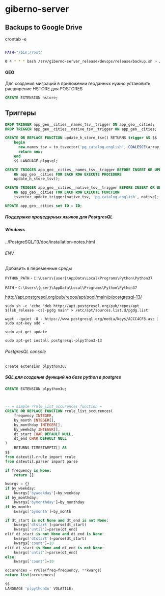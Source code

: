 # giberno-server

## Backups to Google Drive

crontab -e
```bash

PATH="/bin:/root"

0 4 * * * bash /srv/giberno-server_release/devops/release/backup.sh > /var/log/backup.sh.log 2>&1
```

#### GEO
Для создания миграций в приложении геоданных нужно установить расширение HSTORE для POSTGRES

```sql
CREATE EXTENSION hstore;
```


## Триггеры

```sql
DROP TRIGGER app_geo__cities__names_tsv__trigger ON app_geo__cities;
DROP TRIGGER app_geo__cities__native_tsv__trigger ON app_geo__cities;

CREATE OR REPLACE FUNCTION update_h_store_tsv() RETURNS trigger AS $$
    begin
      new.names_tsv = to_tsvector('pg_catalog.english', COALESCE(array_to_string(avals(new.names), ' '), ''));
      return new;
    end
    $$ LANGUAGE plpgsql;

CREATE TRIGGER app_geo__cities__names_tsv__trigger BEFORE INSERT OR UPDATE
    ON app_geo__cities FOR EACH ROW EXECUTE PROCEDURE 
    update_h_store_tsv();

CREATE TRIGGER app_geo__cities__native_tsv__trigger BEFORE INSERT OR UPDATE
    ON app_geo__cities FOR EACH ROW EXECUTE FUNCTION
    tsvector_update_trigger(native_tsv, 'pg_catalog.english', native);

UPDATE app_geo__cities set ID = ID;
```


##### Поддержка процедурных языков для PostgresQL

##### Windows
../PostgreSQL/13/doc/installation-notes.html


###### ENV
Добавить в переменные среды

`PYTHON_PATH` - `C:\Users\{user}\AppData\Local\Programs\Python\Python37`

`PATH` - `C:\Users\{user}\AppData\Local\Programs\Python\Python37`

http://apt.postgresql.org/pub/repos/apt/pool/main/p/postgresql-13/


```
sudo sh -c 'echo "deb http://apt.postgresql.org/pub/repos/apt $(lsb_release -cs)-pgdg main" > /etc/apt/sources.list.d/pgdg.list'

wget --quiet -O - https://www.postgresql.org/media/keys/ACCC4CF8.asc | sudo apt-key add -

sudo apt-get update

sudo apt-get install postgresql-plpython3-13
```

###### PostgresQL console

`create extension plpython3u;`

##### SQL для создания функций на базе python в postgres

```sql
CREATE EXTENSION plpython3u;



-- = simple rrule_list_occurences function =
CREATE OR REPLACE FUNCTION rrule_list_occurences(
	frequency INTEGER, 
	by_month INTEGER[],
	by_monthday INTEGER[],
	by_weekday INTEGER[], 
	dt_start CHAR DEFAULT NULL,
	dt_end CHAR DEFAULT NULL
) 
	RETURNS TIMESTAMPTZ[] AS
$$
from dateutil.rrule import rrule
from dateutil.parser import parse

if frequency is None:
    return []

kwargs = {}
if by_weekday:
	kwargs['byweekday']=by_weekday 
if by_monthday:
	kwargs['bymonthday']=by_monthday 
if by_month:
	kwargs['bymonth']=by_month 

if dt_start is not None and dt_end is not None:
	kwargs['dtstart']=parse(dt_start)
	kwargs['until']=parse(dt_end)
elif dt_start is not None and dt_end is None:
	kwargs['dtstart']=parse(dt_start)
	kwargs['count']=10
elif dt_start is None and dt_end is not None:
	kwargs['until']=parse(dt_end)
else:
	kwargs['count']=10  

occurences = rrule(freq=frequency, **kwargs)
return list(occurences)

$$
LANGUAGE 'plpython3u' VOLATILE;

```